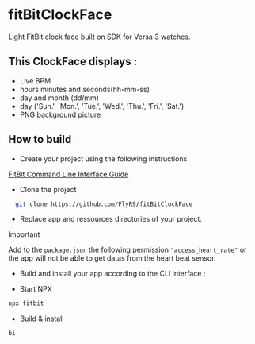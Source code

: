 # fitBitClockFace
Light FitBit clock face built on SDK for Versa 3 watches.

## This ClockFace displays :
- Live BPM
- hours minutes and seconds(hh-mm-ss)
- day and month (dd/mm)
- day ('Sun.', 'Mon.', 'Tue.', 'Wed.', 'Thu.', 'Fri.', 'Sat.')
- PNG background picture

## How to build

- Create your project using the following instructions

[FitBit Command Line Interface Guide](https://dev.fitbit.com/build/guides/command-line-interface/)

- Clone the project

```bash
  git clone https://github.com/FlyR9/fitBitClockFace
```

- Replace app and ressources directories of your project.

> [!IMPORTANT]  
> Add to the ```package.json``` the following permission ```"access_heart_rate"``` or the app will not be able to get datas from the heart beat sensor.

- Build and install your app according to the CLI interface :

- Start NPX
```bash
npx fitbit
```
- Build & install
```bash
bi
```
